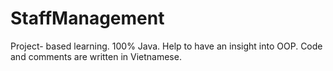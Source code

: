 # StaffManagement
Project- based learning.
100% Java.
Help to have an insight into OOP.
Code and comments are written in Vietnamese.
